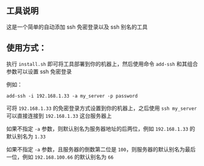 ## 工具说明
这是一个简单的自动添加 ssh 免密登录以及 ssh 别名的工具

## 使用方式：
执行 `install.sh` 即可将工具部署到你的机器上，然后使用命令 `add-ssh` 和其组合参数可以设置 ssh 免密登录

例如：
    
`add-ssh -i 192.168.1.33 -a my_server -p password` 

可将 `192.168.1.33` 的免密登录方式设置到你的机器上，之后使用 `ssh my_server` 可以直接连接到 `192.168.1.33` 这台服务器上
    
如果不指定 `-a` 参数，则默认别名为服务器地址的后两位，例如 `192.168.1.33` 的默认别名为 `1.33`

如果不指定 `-a` 参数，且服务器的倒数第二位是 `100`，则服务器的默认别名为最后一位，例如 `192.168.100.66` 的默认别名为 `66`